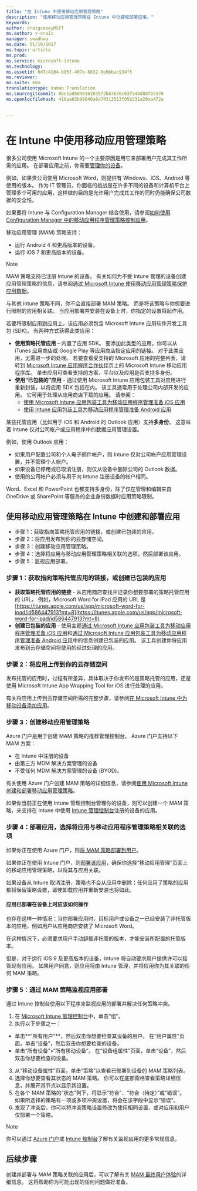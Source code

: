 ```yaml
---
title: "在 Intune 中使用移动应用管理策略"
description: "使用移动应用管理策略在 Intune 中创建和部署应用。"
keywords: 
author: craigcaseyMSFT
ms.author: v-craic
manager: swadhwa
ms.date: 01/10/2017
ms.topic: article
ms.prod: 
ms.service: microsoft-intune
ms.technology: 
ms.assetid: 6d7c4104-b85f-407e-8832-0e6bbac934f5
ms.reviewer: 
ms.suite: ems
translationtype: Human Translation
ms.sourcegitcommit: 0be1ad609016303572b67676c03f544d88fb5576
ms.openlocfilehash: 418aa02b98040a8a74313513f05b231a20ea472a


---
```


# <a name="use-mobile-app-management-policies-in-intune"></a>在 Intune 中使用移动应用管理策略
很多公司使用 Microsoft Intune 的一个主要原因是用它来部署用户完成其工作所需的应用。 在部署应用之前，你需要[管理你的设备](https://docs.microsoft.com/intune/deploy-use/enroll-devices-in-microsoft-intune)。

例如，如果贵公司使用 Microsoft Word，则提供有 Windows、iOS、Android 等使用的版本。 作为 IT 管理员，你面临的挑战是在许多不同的设备和计算机平台上管理多个可用的应用，这样做的目的是允许用户完成其工作的同时仍能确保公司数据的安全性。

如果要将 Intune 与 Configuration Manager 结合使用，请参阅[如何使用 Configuration Manager 中的移动应用程序管理策略控制应用](https://technet.microsoft.com/library/mt131414.aspx?f=255&MSPPError=-2147217396)。

移动应用管理 (MAM) 策略支持：
- 运行 Android 4 和更高版本的设备。
- 运行 iOS 7 和更高版本的设备。

> [!NOTE]
> MAM 策略支持已注册 Intune 的设备。 有关如何为不受 Intune 管理的设备创建应用管理策略的信息，请参阅[通过 Microsoft Intune 使用移动应用管理策略保护应用数据](https://docs.microsoft.com/intune/deploy-use/protect-app-data-using-mobile-app-management-policies-with-microsoft-intune)。

与其他 Intune 策略不同，你不会直接部署 MAM 策略。 而是将该策略与你想要进行限制的应用相关联。 当应用部署并安装在设备上时，你指定的设置将起作用。

若要将限制应用到应用上，该应用必须包含 Microsoft Intune 应用软件开发工具包 (SDK)。 有两种方式获得此类应用：

- **使用策略托管应用** – 内置了应用 SDK。 要添加此类型的应用，你可以从 iTunes 应用商店或 Google Play 等应用商店指定应用的链接。 对于此类应用，无需进一步的处理。 若要查看受支持的 Microsoft 应用的完整列表，请转到 [Microsoft Intune 应用程序合作伙伴](https://www.microsoft.com/en-us/cloud-platform/microsoft-intune-partners)页上的 Microsoft Intune 移动应用程序库。 单击应用可查看支持的方案、平台以及应用是否支持多身份。
- **使用“已包装的”应用** - 通过使用 Microsoft Intune 应用包装工具对应用进行重新封装，以将应用 SDK 包括在内。 该工具通常用于处理公司内部开发的应用。 它可用于处理从应用商店下载的应用。 请参阅：
  - [使用 Microsoft Intune 应用包装工具为移动应用程序管理准备 iOS 应用](https://docs.microsoft.com/intune/deploy-use/prepare-ios-apps-for-mobile-application-management-with-the-microsoft-intune-app-wrapping-tool)
  - [使用 Intune 应用包装工具为移动应用程序管理准备 Android 应用](https://docs.microsoft.com/intune/deploy-use/prepare-android-apps-for-mobile-application-management-with-the-microsoft-intune-app-wrapping-tool)

某些托管应用（比如用于 iOS 和 Android 的 Outlook 应用）支持**多身份**。 这意味着 Intune 仅对公司帐户或应用程序中的数据应用管理设置。

例如，使用 Outlook 应用：
- 如果用户配置公司和个人电子邮件帐户，则 Intune 仅对公司帐户应用管理设置，并不管理个人帐户。
- 如果设备已停用或已取消注册，则仅从设备中删除公司的 Outlook 数据。
- 使用的公司帐户必须与用于向 Intune 注册设备的帐户相同。

Word、Excel 和 PowerPoint 也都支持多身份，除了仅在管理和编辑来自 OneDrive 或 SharePoint 等服务的企业身份数据时应用策略限制。

## <a name="create-and-deploy-an-app-in-intune-with-a-mobile-app-management-policy"></a>使用移动应用管理策略在 Intune 中创建和部署应用

- 步骤 1：获取指向策略托管应用的链接，或创建已包装的应用。
- 步骤 2：将应用发布到你的云存储空间。
- 步骤 3：创建移动应用管理策略。
- 步骤 4：选择将应用与移动应用管理策略相关联的选项，然后部署该应用。
- 步骤 5：监视应用部署。

### <a name="step-1-obtain-the-link-to-a-policy-managed-app-or-create-a-wrapped-app"></a>步骤 1：获取指向策略托管应用的链接，或创建已包装的应用
- **获取策略托管应用的链接** - 从应用商店查找并记录你想要部署的策略托管应用的 URL。
例如，Microsoft Word for iPad 应用的 URL 是 [https://itunes.apple.com/us/app/microsoft-word-for-ipad/id586447913?mt=8](https://itunes.apple.com/us/app/microsoft-word-for-ipad/id586447913?mt=8)
- **创建已包装的应用** - 使用主题[通过 Microsoft Intune 应用包装工具为移动应用程序管理准备 iOS 应用](https://docs.microsoft.com/intune/deploy-use/prepare-ios-apps-for-mobile-application-management-with-the-microsoft-intune-app-wrapping-tool)和[通过 Microsoft Intune 应用包装工具为移动应用程序管理准备 Android 应用](https://docs.microsoft.com/intune/deploy-use/prepare-android-apps-for-mobile-application-management-with-the-microsoft-intune-app-wrapping-tool)中的信息创建已包装的应用。 该工具创建你将应用发布到云存储空间将使用的经过处理的应用。

### <a name="step-2-upload-the-app-to-your-cloud-storage-space"></a>步骤 2：将应用上传到你的云存储空间
发布托管的应用时，过程有所差异，具体取决于你发布的是策略托管的应用，还是使用 Microsoft Intune App Wrapping Tool for iOS 进行处理的应用。

有关将应用上传到云存储空间所需的完整步骤，请参阅[在 Microsoft Intune 中为移动设备添加应用](https://docs.microsoft.com/intune/deploy-use/add-apps-for-mobile-devices-in-microsoft-intune#add-the-app)。

### <a name="step-3-create-a-mobile-app-management-policy"></a>步骤 3：创建移动应用管理策略
Azure 门户是用于创建 MAM 策略的推荐管理控制台。 Azure 门户支持以下 MAM 方案：
- 在 Intune 中注册的设备
- 由第三方 MDM 解决方案管理的设备
- 不受任何 MDM 解决方案管理的设备 (BYOD)。

有关使用 Azure 门户创建 MAM 策略的详细信息，请参阅[使用 Microsoft Intune 创建和部署移动应用管理策略](https://docs.microsoft.com/intune/deploy-use/create-and-deploy-mobile-app-management-policies-with-microsoft-intune)。

如果你当前正在使用 Intune 管理控制台管理你的设备，则可以创建一个 MAM 策略，来支持在 Intune 中使用 [Intune 管理控制台](https://docs.microsoft.com/intune/deploy-use/configure-and-deploy-mobile-application-management-policies-in-the-microsoft-intune-console#-step-3-create-a-mobile-application-management-policy)注册的设备的应用。


### <a name="step-4-deploy-the-app-selecting-the-option-to-associate-the-app-with-a-mobile-application-management-policy"></a>步骤 4：部署应用，选择将应用与移动应用程序管理策略相关联的选项
如果你正在使用 Azure 门户，则[将 MAM 策略部署到用户](https://docs.microsoft.com/intune/deploy-use/create-and-deploy-mobile-app-management-policies-with-microsoft-intune#deploy-a-policy-to-users)。

如果你正在使用 Intune 门户，则[部署该应用](https://docs.microsoft.com/intune/deploy-use/deploy-apps-in-microsoft-intune#deploy-an-app)，确保你选择“移动应用管理”页面上的移动应用管理策略，以将其与应用关联。

如果设备从 Intune 取消注册，策略也不会从应用中删除；任何应用了策略的应用都将保留策略设置，即使卸载应用并重新安装也将如此。

#### <a name="what-to-do-when-an-app-is-already-deployed-on-devices"></a>应用已部署在设备上时应该如何操作

也存在这样一种情况：当你部署应用时，目标用户或设备之一已经安装了非托管版本的应用，例如用户从应用商店安装了 Microsoft Word。

在这种情况下，必须要求用户手动卸载非托管的版本，才能安装所配置的托管版本。

但是，对于运行 iOS 9 及更高版本的设备，Intune 将自动要求用户提供许可以接管现有应用。 如果用户同意，则应用将由 Intune 管理，并将应用你为其关联的任何 MAM 策略。


### <a name="step-5-monitor-the-app-deployment-with-mam-policy"></a>步骤 5：通过 MAM 策略监视应用部署
通过 Intune 控制台使用以下程序来监视应用的部署并解决任何策略冲突。

1. 在 [Microsoft Intune 管理控制台](https://manage.microsoft.com/)中，单击“组”。
2. 执行以下步骤之一：
  -  单击**“所有用户”**，然后双击你想要检查其设备的用户。 在“用户属性”页面，单击“设备”，然后双击你想要检查的设备。
  -  单击“所有设备”>“所有移动设备”。 在“设备组属性”页面，单击“设备”，然后双击你想要检查的设备。
3. 从“移动设备属性”页面，单击“策略”以查看已部署到设备的 MAM 策略列表。
4. 选择你想要查看其状态的 MAM 策略。 你可以在底部窗格查看策略详细信息，并展开其节点以显示其设置。
5.  在各个 MAM 策略的“状态”列下，将显示“符合”、“符合（待定）”或“错误”。 如果所选择的策略有一项或多项冲突设置，将会在该字段中显示“错误”。
6.  发现了冲突后，你可以将冲突策略设置修改为使用相同设置，或对应用和用户仅部署一个策略。

> [!NOTE]
> 你可以通过 [Azure 门户](https://docs.microsoft.com/intune/deploy-use/monitor-mobile-app-management-policies-with-microsoft-intune)或 [Intune 控制台](https://docs.microsoft.com/intune/deploy-use/monitor-apps-in-microsoft-intune)了解有关监视应用的更多常规信息。

## <a name="where-to-go-from-here"></a>后续步骤

创建并部署与 MAM 策略关联的应用后，可以了解有关 [MAM 最终用户体验](end-user-experience-mam.md)的详细信息。 这将帮助你为可能出现的任何问题做好准备。



<!--HONumber=Jan17_HO2-->


